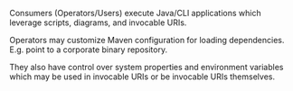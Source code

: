 Consumers (Operators/Users) execute Java/CLI applications which leverage scripts, diagrams, and invocable URIs.

Operators may customize Maven configuration for loading dependencies. E.g. point to a corporate binary repository.

They also have control over system properties and environment variables which may be used in invocable URIs or be invocable URIs themselves.